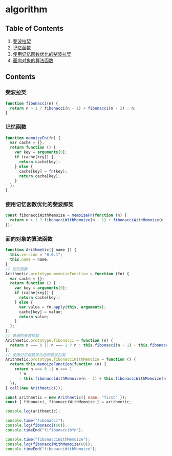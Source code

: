 # algorithm

## Table of Contents

1. [斐波拉契](#fibonacci)
2. [记忆函数](#memoize_fn)
3. [使用记忆函数优化的斐波拉契](#fibonacci_with_memoize)
4. [面向对象的算法函数](#algorithm_with_object)

## Contents

### 斐波拉契

<a name="fibonacci" id="fibonacci">

```js
function fibonacci(n) {
  return n > 1 ? fibonacci(n - 1) + fibonacci(n - 2) : n;
}
```

### 记忆函数

<a name="memoize_fn" id="memoize_fn">

```js
function memoizeFn(fn) {
  var cache = {};
  return function () {
    var key = arguments[0];
    if (cache[key]) {
      return cache[key];
    } else {
      cache[key] = fn(key);
      return cache[key];
    }
  };
}
```

### 使用记忆函数优化的斐波那契

<a name="fibonacci_with_memoize" id="fibonacci_with_memoize">

```js
const fibonacciWithMemoize = memoizeFn(function (n) {
  return n > 1 ? fibonacciWithMemoize(n - 1) + fibonacciWithMemoize(n - 2) : n;
});
```

### 面向对象的算法函数

<a name="algorithm_with_object" id="algorithm_with_object">

```js
function Arithmetic({ name }) {
  this.version = "0.0.1";
  this.name = name;
}
// 记忆函数
Arithmetic.prototype.memoizeFunction = function (fn) {
  var cache = {};
  return function () {
    var key = arguments[0];
    if (cache[key]) {
      return cache[key];
    } else {
      var value = fn.apply(this, arguments);
      cache[key] = value;
      return value;
    }
  };
};
// 普通的斐波拉契
Arithmetic.prototype.fibonacci = function (n) {
  return n === 0 || n === 1 ? n : this.fibonacci(n - 1) + this.fibonacci(n - 2);
};
// 使用记忆函数优化后的斐波拉契
Arithmetic.prototype.fibonacciWithMemoize = function () {
  return this.memoizeFunction(function (n) {
    return n === 0 || n === 1
      ? n
      : this.fibonacciWithMemoize(n - 1) + this.fibonacciWithMemoize(n - 2);
  });
}.call(new Arithmetic());
```

```js
const arithmetic = new Arithmetic({ name: "first" });
const { fibonacci, fibonacciWithMemoize } = arithmetic;

console.log(arithmetic);

console.time("fibonacci");
console.log(fibonacci(60));
console.timeEnd("fifibonaccibfn");

console.time("fibonacciWithMemoize");
console.log(fibonacciWithMemoize(60));
console.timeEnd("fibonacciWithMemoize");
```
